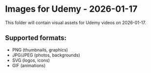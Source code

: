 # Images for Udemy - 2026-01-17

This folder will contain visual assets for Udemy videos on 2026-01-17.

## Supported formats:
- PNG (thumbnails, graphics)
- JPG/JPEG (photos, backgrounds)
- SVG (logos, icons)
- GIF (animations)
